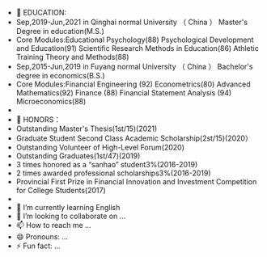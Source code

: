 - 👋 EDUCATION:
- Sep,2019-Jun,2021 in Qinghai normal University （ China ） Master's Degree in education(M.S.)
- Core Modules:Educational Psychology(88) Psychological Development and Education(91) Scientific Research Methods in Education(86) Athletic Training Theory and Methods(88)
- Sep,2015-Jun,2019 in Fuyang normal University （ China ） Bachelor's degree in economics(B.S.)
- Core Modules:Financial Engineering (92) Econometrics(80) Advanced Mathematics(92) Finance (88) Financial Statement Analysis (94) Microeconomics(88)
- 
- 👀 HONORS：
-  Outstanding Master's Thesis(1st/15)(2021)
-  Graduate Student Second Class Academic Scholarship(2st/15)(2020）
-  Outstanding Volunteer of High-Level Forum(2020)
-  Outstanding Graduates(1st/47)(2019)
-  3 times honored as a “sanhao” student3%(2016-2019)
-  2 times awarded professional scholarships3%(2016-2019)
-  Provincial First Prize in Financial Innovation and Investment Competition for College Students(2017)
-  
- 🌱 I’m currently learning English
- 💞️ I’m looking to collaborate on ...
- 📫 How to reach me ...
- 😄 Pronouns: ...
- ⚡ Fun fact: ...

<!---
DoctorSuran/DoctorSuran is a ✨ special ✨ repository because its `README.md` (this file) appears on your GitHub profile.
You can click the Preview link to take a look at your changes.
--->
